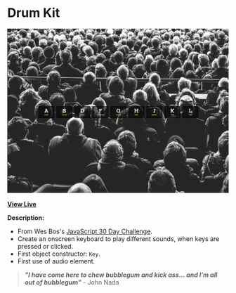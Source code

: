 # Drum Kit

![Drum Kit Screenshot](https://raw.githubusercontent.com/ejmiranda/drum-kit/master/meta/screenshot.png)

**[View Live](https://ejmiranda.github.io/drum-kit/)**

**Description:**
- From Wes Bos's [JavaScript 30 Day Challenge](https://github.com/wesbos/JavaScript30).
- Create an onscreen keyboard to play different sounds, when keys are pressed or clicked.
- First object constructor: `Key`. 
- First use of audio element.

> **_"I have come here to chew bubblegum and kick ass... and I’m all out of bubblegum"_** - John Nada